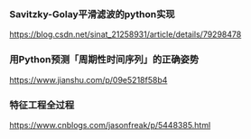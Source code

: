 ### Savitzky-Golay平滑滤波的python实现  
https://blog.csdn.net/sinat_21258931/article/details/79298478    
### 用Python预测「周期性时间序列」的正确姿势
https://www.jianshu.com/p/09e5218f58b4  
### 特征工程全过程  
https://www.cnblogs.com/jasonfreak/p/5448385.html

